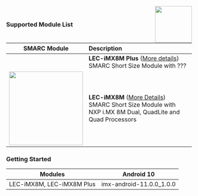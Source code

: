 <img src="https://upload.wikimedia.org/wikipedia/commons/thumb/8/82/Android_logo_2019.svg/1374px-Android_logo_2019.svg.png" width="100" align="right">
<br>

### Supported Module List

###  


|                         SMARC Module                         | Description                                                  |
| :----------------------------------------------------------: | :----------------------------------------------------------- |
|                                                              | **LEC-iMX8M Plus** ([More details]())  <br />     SMARC Short Size Module with ???<br /> |
| <img src="https://cdn.adlinktech.com/webupd/products/images/1752/LEC-iMX8M-F_(1)_web.jpg" width="200"/> | **LEC-iMX8M** ([More Details](https://www.adlinktech.com/Products/Computer_on_Modules/SMARC/LEC-iMX8M?lang=en)) <br>     SMARC Short Size Module with NXP i.MX 8M Dual, QuadLite and Quad Processors |






### Getting Started

| Modules                   | Android 10 |
| ------------------------- | ---------- |
| LEC-iMX8M, LEC-iMX8M Plus |   imx-android-11.0.0_1.0.0         |

 

